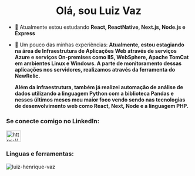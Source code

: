 <h1 align="center">Olá, sou Luiz Vaz</h1>

- 🌱 Atualmente estou estudando **React, ReactNative, Next.js, Node.js e Express**

- 📄 Um pouco das minhas experiências: **Atualmente, estou estagiando na área de Infraestrutura de Aplicações Web através de serviços Azure e serviços On-premises como IIS, WebSphere, Apache TomCat em ambientes Linux e Windows. A parte de monitoramento dessas aplicações nos servidores, realizamos através da ferramenta do NewRelic.**
 
  **Além da infraestrutura, também já realizei automação de análise de dados utilizando a linguagem Python com a biblioteca Pandas e nesses últimos meses meu maior foco vendo sendo nas tecnologias de desenvolvimento web como React, Next, Node e a linguagem PHP.**   
<h3 align="left">Se conecte comigo no LinkedIn:</h3>
<p align="left">
<a href="https://linkedin.com/in/https://www.linkedin.com/in/luiz-henrique-vaz-ba6b46234/" target="blank"><img align="center" src="https://raw.githubusercontent.com/rahuldkjain/github-profile-readme-generator/master/src/images/icons/Social/linked-in-alt.svg" alt="https://www.linkedin.com/in/luiz-henrique-vaz-ba6b46234/" height="30" width="40" /></a>
</p>

<h3 align="left">Linguas e ferramentas:</h3>


<p><img align="center" src="https://github-readme-stats.vercel.app/api/top-langs?username=luiz-henrique-vaz&show_icons=true&locale=en&layout=compact" alt="luiz-henrique-vaz" /></p>
